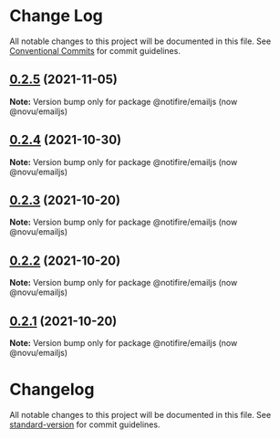 # Change Log

All notable changes to this project will be documented in this file.
See [Conventional Commits](https://conventionalcommits.org) for commit guidelines.

## [0.2.5](https://github.com/khulnasoft/teleflow/compare/v0.2.4...v0.2.5) (2021-11-05)

**Note:** Version bump only for package @notifire/emailjs (now @novu/emailjs)





## [0.2.4](https://github.com/khulnasoft/teleflow/compare/v0.2.3...v0.2.4) (2021-10-30)

**Note:** Version bump only for package @notifire/emailjs (now @novu/emailjs)





## [0.2.3](https://github.com/khulnasoft/teleflow/compare/v0.2.2...v0.2.3) (2021-10-20)

**Note:** Version bump only for package @notifire/emailjs (now @novu/emailjs)





## [0.2.2](https://github.com/khulnasoft/teleflow/compare/v0.1.4...v0.2.2) (2021-10-20)

**Note:** Version bump only for package @notifire/emailjs (now @novu/emailjs)





## [0.2.1](https://github.com/khulnasoft/teleflow/compare/v0.1.4...v0.2.1) (2021-10-20)

**Note:** Version bump only for package @notifire/emailjs (now @novu/emailjs)





# Changelog

All notable changes to this project will be documented in this file. See [standard-version](https://github.com/conventional-changelog/standard-version) for commit guidelines.

